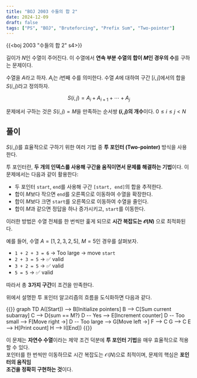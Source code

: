 ```yaml
---
title: "BOJ 2003 수들의 합 2"
date: 2024-12-09
draft: false
tags: ["PS", "BOJ", "Bruteforcing", "Prefix Sum", "Two-pointer"]
---
```


{{<boj 2003 "수들의 합 2" s4>}}

길이가 $N$인 수열이 주어진다. 이 수열에서 **연속 부분 수열의 합이 $M$인 경우의 수**를 구하는 문제이다.

수열을 $A$라고 하자. $A_i$는 $i$번째 수를 의미한다. 수열 $A$에 대하여 구간 $[i, j]$에서의 합을 $S(i, j)$라고 정의하자.

$$
S(i, j) = A_i + A_{i+1} + \cdots + A_j
$$

문제에서 구하는 것은 $S(i, j) = M$을 만족하는 순서쌍 **$(i, j)$의 개수**이다. $0 \leq i \leq j < N$

## 풀이

$S(i, j)$를 효율적으로 구하기 위한 여러 기법 중 **투 포인터 (Two-pointer)** 방식을 사용한다.

투 포인터란, **두 개의 인덱스를 사용해 구간을 움직이면서 문제를 해결하는 기법**이다. 이 문제에서는 다음과 같이 활용한다:

- 두 포인터 `start`, `end`를 사용해 구간 `[start, end]`의 합을 추적한다.
- 합이 $M$보다 작으면 `end`를 오른쪽으로 이동하여 수열을 확장한다.
- 합이 $M$보다 크면 `start`를 오른쪽으로 이동하여 수열을 줄인다.
- 합이 $M$과 같으면 정답을 하나 증가시키고, `start`를 이동한다.

이러한 방법은 수열 전체를 한 번씩만 훑게 되므로 **시간 복잡도는 $\mathcal{O}(N)$** 으로 최적화된다.

예를 들어, 수열 $A = [1, 2, 3, 2, 5]$, $M = 5$인 경우를 살펴보자.

- `1 + 2 + 3 = 6` → Too large → move `start`
- `2 + 3 = 5` → ✅ valid
- `3 + 2 = 5` → ✅ valid
- `5 = 5` → ✅ valid

따라서 총 **3가지 구간**이 조건을 만족한다.

위에서 설명한 투 포인터 알고리즘의 흐름을 도식화하면 다음과 같다.

{{<mermaid>}}
graph TD
    A([Start]) --> B[Initialize pointers]
    B --> C[Sum current subarray]
    C --> D{sum == M?}
    D -- Yes --> E[Increment counter]
    D -- Too small --> F[Move right →]
    D -- Too large --> G[Move left →]
    F --> C
    G --> C
    E --> H[Print count]
    H --> I([End])
{{</mermaid>}}

이 문제는 **자연수 수열**이라는 제약 조건 덕분에 **투 포인터 기법**을 매우 효율적으로 적용할 수 있다.  
포인터를 한 번씩만 이동하므로 시간 복잡도는 $\mathcal{O}(N)$으로 최적이며, 문제의 핵심은 <b>포인터의 움직임   
조건을 정확히 구현하는 것</b>이다.

